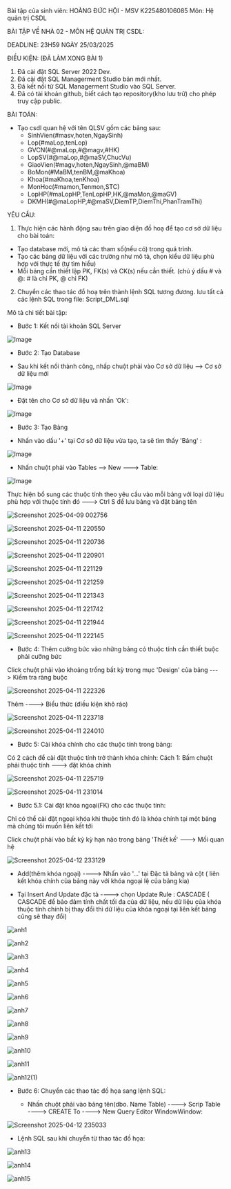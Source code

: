 Bài tập của sinh viên: HOÀNG ĐỨC HỘI - MSV K225480106085 
Môn: Hệ quản trị CSDL 

BÀI TẬP VỀ NHÀ 02 - MÔN HỆ QUẢN TRỊ CSDL:

DEADLINE: 23H59 NGÀY 25/03/2025

ĐIỀU KIỆN: (ĐÃ LÀM XONG BÀI 1)
1. Đã cài đặt SQL Server 2022 Dev.
2. Đã cài đặt SQL Managerment Studio bản mới nhất.
3. Đã kết nối từ SQL Managerment Studio vào SQL Server.
4. Đã có tài khoản github, biết cách tạo repository(kho lưu trữ) cho phép truy cập public.

BÀI TOÁN:
- Tạo csdl quan hệ với tên QLSV gồm các bảng sau:
  + SinhVien(#masv,hoten,NgaySinh)
  + Lop(#maLop,tenLop)
  + GVCN(#@maLop,#@magv,#HK)
  + LopSV(#@maLop,#@maSV,ChucVu)
  + GiaoVien(#magv,hoten,NgaySinh,@maBM)
  + BoMon(#MaBM,tenBM,@maKhoa)
  + Khoa(#maKhoa,tenKhoa)
  + MonHoc(#mamon,Tenmon,STC)
  + LopHP(#maLopHP,TenLopHP,HK,@maMon,@maGV)
  + DKMH(#@maLopHP,#@maSV,DiemTP,DiemThi,PhanTramThi)

YÊU CẦU:
1. Thực hiện các hành động sau trên giao diện đồ hoạ để tạo cơ sở dữ liệu cho bài toán:
  + Tạo database mới, mô tả các tham số(nếu có) trong quá trình.
  + Tạo các bảng dữ liệu với các trường như mô tả, chọn kiểu dữ liệu phù hợp với thực tế (tự tìm hiểu)
  + Mỗi bảng cần thiết lập PK, FK(s) và CK(s) nếu cần thiết. (chú ý dấu # và @: # là chỉ PK, @ chỉ FK)
2. Chuyển các thao tác đồ hoạ trên thành lệnh SQL tương đương. lưu tất cả các lệnh SQL trong file: Script_DML.sql

Mô tả chi tiết bài tập:

- Bước 1: Kết nối tài khoản SQL Server

![Image](https://github.com/user-attachments/assets/fc515a51-1d20-436c-af47-c92675f64dc6)

- Bước 2: Tạo Database

 - Sau khi kết nối thành công, nhấp chuột phải vào Cơ sở dữ liệu --> Cơ sở dữ liệu mới

![Image](https://github.com/user-attachments/assets/4117e850-d615-467d-9332-7e0884d07778)

- Đặt tên cho Cơ sở dữ liệu và nhấn 'Ok':

![Image](https://github.com/user-attachments/assets/cbae8ee9-04b8-4e5b-8b02-60d848b80756)

- Bước 3: Tạo Bảng
  
 - Nhấn vào dấu '+' tại Cơ sở dữ liệu vừa tạo,  ta sẽ tìm thấy 'Bảng' :

![Image](https://github.com/user-attachments/assets/e21a20d7-bd63-421a-9714-1d5336661cc6)

- Nhấn chuột phải vào Tables --> New ---> Table:

![Image](https://github.com/user-attachments/assets/88f99a20-2320-4c67-ab7c-4c3def73a39b)

Thực hiện bổ sung các thuộc tính theo yêu cầu vào mỗi bảng với loại dữ liệu phù hợp với thuộc tính đó ---> Ctrl S để lưu bảng và đặt bảng tên

![Screenshot 2025-04-09 002756](https://github.com/user-attachments/assets/9f3df95b-6dde-4143-8b77-24be677ac4d2)

![Screenshot 2025-04-11 220550](https://github.com/user-attachments/assets/1f335c5b-49ea-4024-b4c5-cbb8bfcf2ad3)


![Screenshot 2025-04-11 220736](https://github.com/user-attachments/assets/328ce39c-e3d1-4173-8770-c8070f82cc17)


![Screenshot 2025-04-11 220901](https://github.com/user-attachments/assets/5f2e6c03-a8cd-461b-9e68-293948c2ef95)


![Screenshot 2025-04-11 221129](https://github.com/user-attachments/assets/fa49a0de-7a2e-4398-a1b0-857002afedc9)



![Screenshot 2025-04-11 221259](https://github.com/user-attachments/assets/b2ca9e29-8924-493d-aaa1-367b91e8607e)




![Screenshot 2025-04-11 221343](https://github.com/user-attachments/assets/741108a4-17fa-481a-b0b3-771cebcf9b75)


![Screenshot 2025-04-11 221742](https://github.com/user-attachments/assets/207dfbdf-1fc1-4b29-aa12-9ac77405f3f8)


![Screenshot 2025-04-11 221944](https://github.com/user-attachments/assets/8f927a4a-2df7-4890-b1a2-8ab21107d207)

![Screenshot 2025-04-11 222145](https://github.com/user-attachments/assets/ff9f8aeb-370d-4229-bd75-bf172d2418d3)

- Bước 4: Thêm cưỡng bức vào những bảng có thuộc tính cần thiết buộc phải cưỡng bức

Click chuột phải vào khoảng trống bất kỳ trong mục 'Design' của bảng ---> Kiểm tra ràng buộc

![Screenshot 2025-04-11 222326](https://github.com/user-attachments/assets/bee44020-b5c5-4b08-b278-b1b49aee2fa9)

Thêm ----> Biểu thức (điều kiện khô ráo)

![Screenshot 2025-04-11 223718](https://github.com/user-attachments/assets/4522abbc-0bc0-4dcd-801e-eadc1f6db540)

![Screenshot 2025-04-11 224010](https://github.com/user-attachments/assets/fa37d7d6-5379-4be3-a80c-bcc4c6bb3290)

- Bước 5: Cài khóa chính cho các thuộc tính trong bảng:

Có 2 cách để cài đặt thuộc tính trở thành khóa chính:
Cách 1: Bấm chuột phải thuộc tính ---> đặt khóa chính


![Screenshot 2025-04-11 225719](https://github.com/user-attachments/assets/daf49a35-3c6a-4656-898a-22417ec7db81)

![Screenshot 2025-04-11 231014](https://github.com/user-attachments/assets/d2434bb3-f4d7-4389-a71e-af3d9449b020)

- Bước 5.1: Cài đặt khóa ngoại(FK) cho các thuộc tính:

Chỉ có thể cài đặt ngoại khóa khi thuộc tính đó là khóa chính tại một bảng mà chúng tôi muốn liên kết tới

Click chuột phải vào bất kỳ kỳ hạn nào trong bảng 'Thiết kế' ---> Mối quan hệ

![Screenshot 2025-04-12 233129](https://github.com/user-attachments/assets/2147352f-9c7a-40e5-b621-aabc299fa348)

- Add(thêm khóa ngoại) ----> Nhấn vào '...' tại Đặc tả bảng và cột ( liên kết khóa chính của bảng này với khóa ngoại lệ của bảng kia)

- Tại Insert And Update đặc tả ----> chọn Update Rule : CASCADE ( CASCADE để bảo đảm tính chất tối đa của dữ liệu, nếu dữ liệu của khóa thuộc tính chính bị thay đổi thì dữ liệu của khóa ngoại tại liên kết bảng cũng sẽ thay đổi)

![anh1](https://github.com/user-attachments/assets/95d7b8a7-c7b6-420e-8805-383959a81827)

![anh2](https://github.com/user-attachments/assets/5ba132c4-882b-4593-b228-d46a0e630cb7)

![anh3](https://github.com/user-attachments/assets/b6c157e6-4e06-4bd8-b4f0-bb51d1f76b53)

![anh4](https://github.com/user-attachments/assets/e865a810-ba61-473d-b018-ca5ca2a87772)

![anh5](https://github.com/user-attachments/assets/638b5d3f-1291-4d85-a888-2b9dfd3d9993)

![anh6](https://github.com/user-attachments/assets/2842c896-1752-49ee-9b15-c10e7859f32e)

![anh7](https://github.com/user-attachments/assets/3369f81f-de6f-454f-aa6e-a6bb1f46acd3)

![anh8](https://github.com/user-attachments/assets/a1017d6d-e2c9-4b48-aef0-fe134d62c687)

![anh9](https://github.com/user-attachments/assets/4a517ae0-74fc-4fe7-8001-49d5084b2ad1)

![anh10](https://github.com/user-attachments/assets/5e9df6af-09c6-49a8-b78d-cf833c4a5135)

![anh11](https://github.com/user-attachments/assets/d21846ce-aa74-4c46-a2f8-d6750ceca89d)

![anh12(1)](https://github.com/user-attachments/assets/7c5a1217-96fa-42f1-9e8d-f63e7f4e2e40)

- Bước 6: Chuyển các thao tác đồ họa sang lệnh SQL:

   - Nhấn chuột phải vào bảng tên(dbo. Name Table) ----> Scrip Table ----> CREATE To ----> New Query Editor WindowWindow:

![Screenshot 2025-04-12 235033](https://github.com/user-attachments/assets/f8601574-8ade-49b0-a630-bbd0c4ca97da)

  - Lệnh SQL sau khi chuyển từ thao tác đồ họa:

![anh13](https://github.com/user-attachments/assets/8fd33e85-a241-4bb0-b9f1-4eb4bf751896)

![anh14](https://github.com/user-attachments/assets/2cecc90d-4804-43f8-a378-905e955d4787)

![anh15](https://github.com/user-attachments/assets/abe3d53c-e210-4f8f-af4f-63b8ef29f5fd)
